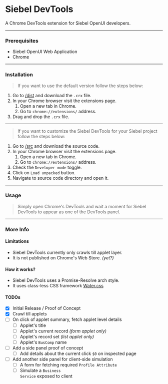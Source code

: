 # Siebel DevTools

A Chrome DevTools extension for Siebel OpenUI developers.

---

### Prerequisites

- Siebel OpenUI Web Application
- Chrome

---

### Installation

> If you want to use the default version follow the steps below:

1. Go to [/dist](https://github.com/sandeep-menon/siebel-devtools/tree/main/dist) and download the <code>.crx</code> file.
2. In your Chrome browser visit the extensions page.
    1. Open a new tab in Chrome.
    2. Go to <code>chrome://extensions/</code> address.
4. Drag and drop the <code>.crx</code> file.

---

> If you want to customize the Siebel DevTools for your Siebel project follow the steps below:

1. Go to [/src](https://github.com/sandeep-menon/siebel-devtools/tree/main/src) and download the source code.
2. In your Chrome browser visit the extensions page.
    1. Open a new tab in Chrome.
    2. Go to <code>chrome://extensions/</code> address.
3. Check the <code>Developer mode</code> toggle.
4. Click on <code>Load unpacked</code> button.
5. Navigate to source code directory and open it.

---

### Usage

> Simply open Chrome's DevTools and wait a moment for Siebel DevTools to appear as one of the DevTools panel.

---

### More Info
#### Limitations
- Siebel DevTools currently only crawls till applet layer.
- It is not published on Chrome's Web Store. _(yet?)_
#### How it works?
- Siebel DevTools uses a Promise-Resolve arch style.
- It uses class-less CSS framework [Water.css](https://github.com/kognise/water.css)
#### TODOs
- [x] Initial Release / Proof of Concept
- [x] Crawl till applets
- [ ] On click of applet summary, fetch applet level details
    - [ ] Applet's title
    - [ ] Applet's current record _(form applet only)_
    - [ ] Applet's record set _(list applet only)_
    - [ ] Applet's <code>BusComp</code> name
- [ ] Add a side panel proof of concept
    - [ ] Add details about the current click <code>$0</code> on inspected page
- [ ] Add another side panel for client-side simulation
    - [ ] A form for fetching required <code>Profile Attribute</code>
    - [ ] Simulate a <code>Business Service</code> exposed to client
